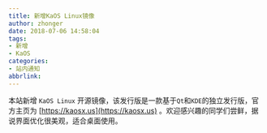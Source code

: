 ```yaml
---
title: 新增KaOS Linux镜像
author: zhonger
date: 2018-07-06 14:58:04
tags:
- 新增
- KaOS
categories:
- 站内通知
abbrlink:
---
```


本站新增 `KaOS Linux` 开源镜像，该发行版是一款基于`Qt`和`KDE`的独立发行版，官方主页为 [https://kaosx.us](https://kaosx.us) 。欢迎感兴趣的同学们尝鲜，据说界面优化很美观，适合桌面使用。